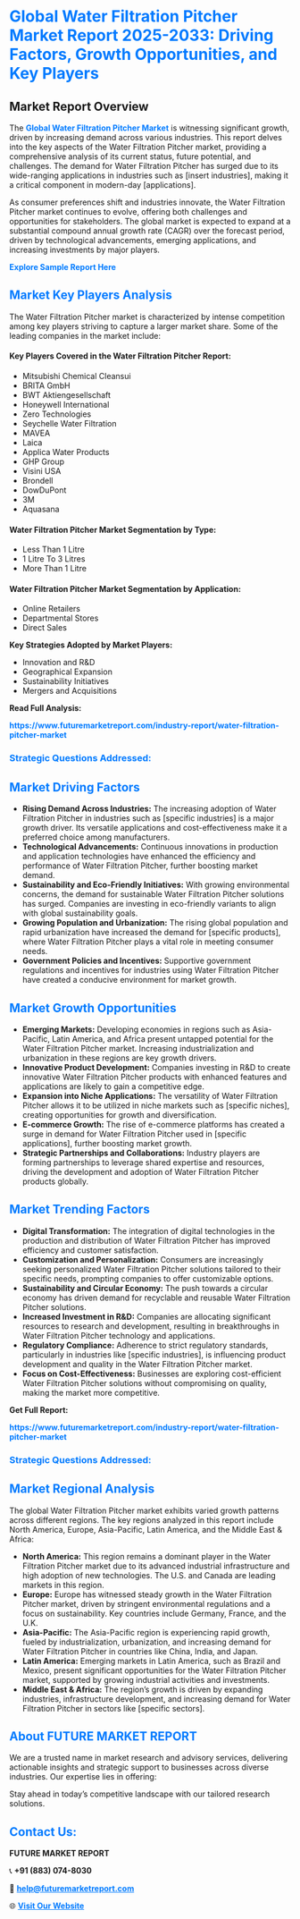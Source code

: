 <h1 style="color: #007BFF;">Global Water Filtration Pitcher Market Report 2025-2033: Driving Factors, Growth Opportunities, and Key Players</h1>

<section id="overview">
<h2>Market Report Overview</h2>
<p>The <a href="https://www.futuremarketreport.com/industry-report/water-filtration-pitcher-market" style="color: #007BFF; text-decoration: none;"><strong>Global Water Filtration Pitcher Market</strong></a> is witnessing significant growth, driven by increasing demand across various industries. This report delves into the key aspects of the Water Filtration Pitcher market, providing a comprehensive analysis of its current status, future potential, and challenges. The demand for Water Filtration Pitcher has surged due to its wide-ranging applications in industries such as [insert industries], making it a critical component in modern-day [applications].</p>
<p>As consumer preferences shift and industries innovate, the Water Filtration Pitcher market continues to evolve, offering both challenges and opportunities for stakeholders. The global market is expected to expand at a substantial compound annual growth rate (CAGR) over the forecast period, driven by technological advancements, emerging applications, and increasing investments by major players.</p>
</section>

<section id="overview">
<p><a href="https://www.futuremarketreport.com/request-sample/reportId=43150" style="color: #007BFF; text-decoration: none;"><strong>Explore Sample Report Here</strong></a></p>
</section>

<section id="key-players">
<h2 style="color: #007BFF;">Market Key Players Analysis</h2>
<p>The Water Filtration Pitcher market is characterized by intense competition among key players striving to capture a larger market share. Some of the leading companies in the market include:</p>
<h4>Key Players Covered in the Water Filtration Pitcher Report:</h4>
<ul><li>Mitsubishi Chemical Cleansui</li><li>BRITA GmbH</li><li>BWT Aktiengesellschaft</li><li>Honeywell International</li><li>Zero Technologies</li><li>Seychelle Water Filtration</li><li>MAVEA</li><li>Laica</li><li>Applica Water Products</li><li>GHP Group</li><li>Visini USA</li><li>Brondell</li><li>DowDuPont</li><li>3M</li><li>Aquasana</li></ul>
<h4>Water Filtration Pitcher Market Segmentation by Type:</h4>
<ul><li>Less Than 1 Litre</li><li>1 Litre To 3 Litres</li><li>More Than 1 Litre</li></ul>

<h4>Water Filtration Pitcher Market Segmentation by Application:</h4>
<ul><li>Online Retailers</li><li>Departmental Stores</li><li>Direct Sales</li></ul>
<p><strong>Key Strategies Adopted by Market Players:</strong></p>
<ul>
<li>Innovation and R&D</li>
<li>Geographical Expansion</li>
<li>Sustainability Initiatives</li>
<li>Mergers and Acquisitions</li>
</ul>
</section>

<section>
<p><strong>Read Full Analysis: </strong></p><a href="https://www.futuremarketreport.com/industry-report/water-filtration-pitcher-market" style="color: #007BFF; text-decoration: none;"><strong>https://www.futuremarketreport.com/industry-report/water-filtration-pitcher-market</strong></a>
<h3 style="color: #007BFF;">Strategic Questions Addressed:</h3>
</section>

<section id="driving-factors">
<h2 style="color: #007BFF;">Market Driving Factors</h2>
<ul>
<li><strong>Rising Demand Across Industries:</strong> The increasing adoption of Water Filtration Pitcher in industries such as [specific industries] is a major growth driver. Its versatile applications and cost-effectiveness make it a preferred choice among manufacturers.</li>
<li><strong>Technological Advancements:</strong> Continuous innovations in production and application technologies have enhanced the efficiency and performance of Water Filtration Pitcher, further boosting market demand.</li>
<li><strong>Sustainability and Eco-Friendly Initiatives:</strong> With growing environmental concerns, the demand for sustainable Water Filtration Pitcher solutions has surged. Companies are investing in eco-friendly variants to align with global sustainability goals.</li>
<li><strong>Growing Population and Urbanization:</strong> The rising global population and rapid urbanization have increased the demand for [specific products], where Water Filtration Pitcher plays a vital role in meeting consumer needs.</li>
<li><strong>Government Policies and Incentives:</strong> Supportive government regulations and incentives for industries using Water Filtration Pitcher have created a conducive environment for market growth.</li>
</ul>
</section>

<section id="growth-opportunities">
<h2 style="color: #007BFF;">Market Growth Opportunities</h2>
<ul>
<li><strong>Emerging Markets:</strong> Developing economies in regions such as Asia-Pacific, Latin America, and Africa present untapped potential for the Water Filtration Pitcher market. Increasing industrialization and urbanization in these regions are key growth drivers.</li>
<li><strong>Innovative Product Development:</strong> Companies investing in R&D to create innovative Water Filtration Pitcher products with enhanced features and applications are likely to gain a competitive edge.</li>
<li><strong>Expansion into Niche Applications:</strong> The versatility of Water Filtration Pitcher allows it to be utilized in niche markets such as [specific niches], creating opportunities for growth and diversification.</li>
<li><strong>E-commerce Growth:</strong> The rise of e-commerce platforms has created a surge in demand for Water Filtration Pitcher used in [specific applications], further boosting market growth.</li>
<li><strong>Strategic Partnerships and Collaborations:</strong> Industry players are forming partnerships to leverage shared expertise and resources, driving the development and adoption of Water Filtration Pitcher products globally.</li>
</ul>
</section>

<section id="trending-factors">
<h2 style="color: #007BFF;">Market Trending Factors</h2>
<ul>
<li><strong>Digital Transformation:</strong> The integration of digital technologies in the production and distribution of Water Filtration Pitcher has improved efficiency and customer satisfaction.</li>
<li><strong>Customization and Personalization:</strong> Consumers are increasingly seeking personalized Water Filtration Pitcher solutions tailored to their specific needs, prompting companies to offer customizable options.</li>
<li><strong>Sustainability and Circular Economy:</strong> The push towards a circular economy has driven demand for recyclable and reusable Water Filtration Pitcher solutions.</li>
<li><strong>Increased Investment in R&D:</strong> Companies are allocating significant resources to research and development, resulting in breakthroughs in Water Filtration Pitcher technology and applications.</li>
<li><strong>Regulatory Compliance:</strong> Adherence to strict regulatory standards, particularly in industries like [specific industries], is influencing product development and quality in the Water Filtration Pitcher market.</li>
<li><strong>Focus on Cost-Effectiveness:</strong> Businesses are exploring cost-efficient Water Filtration Pitcher solutions without compromising on quality, making the market more competitive.</li>
</ul>
</section>

<section>
<p><strong>Get Full Report: </strong></p><a href="https://www.futuremarketreport.com/industry-report/water-filtration-pitcher-market" style="color: #007BFF; text-decoration: none;"><strong>https://www.futuremarketreport.com/industry-report/water-filtration-pitcher-market</strong></a>
<h3 style="color: #007BFF;">Strategic Questions Addressed:</h3>
</section>


<section id="regional-analysis">
<h2 style="color: #007BFF;">Market Regional Analysis</h2>
<p>The global Water Filtration Pitcher market exhibits varied growth patterns across different regions. The key regions analyzed in this report include North America, Europe, Asia-Pacific, Latin America, and the Middle East & Africa:</p>
<ul>
<li><strong>North America:</strong> This region remains a dominant player in the Water Filtration Pitcher market due to its advanced industrial infrastructure and high adoption of new technologies. The U.S. and Canada are leading markets in this region.</li>
<li><strong>Europe:</strong> Europe has witnessed steady growth in the Water Filtration Pitcher market, driven by stringent environmental regulations and a focus on sustainability. Key countries include Germany, France, and the U.K.</li>
<li><strong>Asia-Pacific:</strong> The Asia-Pacific region is experiencing rapid growth, fueled by industrialization, urbanization, and increasing demand for Water Filtration Pitcher in countries like China, India, and Japan.</li>
<li><strong>Latin America:</strong> Emerging markets in Latin America, such as Brazil and Mexico, present significant opportunities for the Water Filtration Pitcher market, supported by growing industrial activities and investments.</li>
<li><strong>Middle East & Africa:</strong> The region’s growth is driven by expanding industries, infrastructure development, and increasing demand for Water Filtration Pitcher in sectors like [specific sectors].</li>
</ul>
</section>

<footer>
<h2 style="color: #007BFF;">About FUTURE MARKET REPORT</h2>
<p>We are a trusted name in market research and advisory services, delivering actionable insights and strategic support to businesses across diverse industries. Our expertise lies in offering:</p>

<p>Stay ahead in today’s competitive landscape with our tailored research solutions.</p>

<h2 style="color: #007BFF;">Contact Us:</h2>
<p><strong>FUTURE MARKET REPORT</strong></p>
<p>📞 <strong>+91 (883) 074-8030</strong></p>
<p>📧 <strong><a href="mailto:help@futuremarketreport.com" style="color: #007BFF;">help@futuremarketreport.com</a></strong></p>
<p>🌐 <strong><a href="https://www.futuremarketreport.com/" style="color: #007BFF;">Visit Our Website</a></strong></p>
</footer>